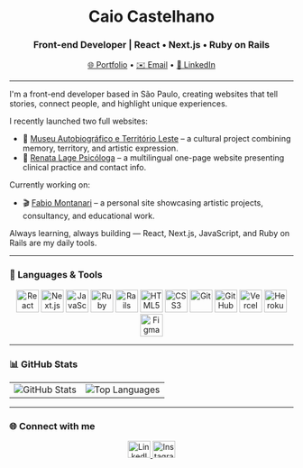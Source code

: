 <h1 align="center">Caio Castelhano</h1>
<h3 align="center">Front-end Developer | React • Next.js • Ruby on Rails</h3>

<p align="center">
  <a href="https://caiocastelhano.com.br" target="_blank">🌐 Portfolio</a> •
  <a href="mailto:castelhanoc@gmail.com">✉️ Email</a> •
  <a href="https://linkedin.com/in/caio-castelhano" target="_blank">💼 LinkedIn</a>
</p>

---

I'm a front-end developer based in São Paulo, creating websites that tell stories, connect people, and highlight unique experiences.

I recently launched two full websites:

- 🎨 [Museu Autobiográfico e Território Leste](https://www.museuautobiografico.org/) – a cultural project combining memory, territory, and artistic expression.
- 🧠 [Renata Lage Psicóloga](https://www.renatalagepsicologa.com.br/) – a multilingual one-page website presenting clinical practice and contact info.

Currently working on:

- 🎬 [Fabio Montanari](https://site-fabiomontanari.vercel.app/) – a personal site showcasing artistic projects, consultancy, and educational work.

Always learning, always building — React, Next.js, JavaScript, and Ruby on Rails are my daily tools.

---

### 🚀 Languages & Tools

<p align="center">
  <img src="https://cdn.jsdelivr.net/gh/devicons/devicon/icons/react/react-original.svg" width="40" alt="React"/>
  <img src="https://cdn.jsdelivr.net/gh/devicons/devicon/icons/nextjs/nextjs-original.svg" width="40" alt="Next.js"/>
  <img src="https://cdn.jsdelivr.net/gh/devicons/devicon/icons/javascript/javascript-original.svg" width="40" alt="JavaScript"/>
  <img src="https://cdn.jsdelivr.net/gh/devicons/devicon/icons/ruby/ruby-original.svg" width="40" alt="Ruby"/>
  <img src="https://cdn.jsdelivr.net/gh/devicons/devicon/icons/rails/rails-original-wordmark.svg" width="40" alt="Rails"/>
  <img src="https://cdn.jsdelivr.net/gh/devicons/devicon/icons/html5/html5-original.svg" width="40" alt="HTML5"/>
  <img src="https://cdn.jsdelivr.net/gh/devicons/devicon/icons/css3/css3-original.svg" width="40" alt="CSS3"/>
  <img src="https://cdn.jsdelivr.net/gh/devicons/devicon/icons/git/git-original.svg" width="40" alt="Git"/>
  <img src="https://cdn.jsdelivr.net/gh/devicons/devicon/icons/github/github-original.svg" width="40" alt="GitHub"/>
  <img src="https://www.vectorlogo.zone/logos/vercel/vercel-icon.svg" width="40" alt="Vercel"/>
  <img src="https://www.vectorlogo.zone/logos/heroku/heroku-icon.svg" width="40" alt="Heroku"/>
  <img src="https://www.vectorlogo.zone/logos/figma/figma-icon.svg" width="40" alt="Figma"/>
</p>

---

### 📊 GitHub Stats

<table>
  <tr>
    <td>
      <img src="https://github-readme-stats.vercel.app/api?username=caiocastelhano&show_icons=true&locale=en" alt="GitHub Stats" />
    </td>
    <td>
      <img src="https://github-readme-stats.vercel.app/api/top-langs?username=caiocastelhano&layout=compact" alt="Top Languages" />
    </td>
  </tr>
</table>

---

### 🌐 Connect with me

<p align="center">
  <a href="https://linkedin.com/in/caio-castelhano" target="_blank">
    <img src="https://raw.githubusercontent.com/rahuldkjain/github-profile-readme-generator/master/src/images/icons/Social/linked-in-alt.svg" height="30" width="40" alt="LinkedIn"/>
  </a>
  <a href="https://instagram.com/caiocastelhano" target="_blank">
    <img src="https://cdn.jsdelivr.net/npm/simple-icons@v9/icons/instagram.svg" height="30" width="40" alt="Instagram"/>
  </a>
</p>

